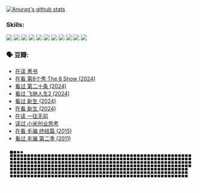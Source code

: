 
[![Anurag's github stats](https://github-readme-stats.vercel.app/api?username=w940853815)](https://github.com/anuraghazra/github-readme-stats)

### Skills:

<code><img height="32" src="https://cdn.jsdelivr.net/npm/simple-icons@v5/icons/python.svg"></code>
<code><img height="32" src="https://cdn.jsdelivr.net/npm/simple-icons@v5/icons/javascript.svg"></code>
<code><img height="32" src="https://cdn.jsdelivr.net/npm/simple-icons@v5/icons/django.svg"></code>
<code><img height="32" src="https://cdn.jsdelivr.net/npm/simple-icons@v5/icons/flask.svg"></code>
<code><img height="32" src="https://cdn.jsdelivr.net/npm/simple-icons@v5/icons/vuetify.svg"></code>
<code><img height="32" src="https://cdn.jsdelivr.net/npm/simple-icons@v5/icons/git.svg"></code>
<code><img height="32" src="https://cdn.jsdelivr.net/npm/simple-icons@v5/icons/docker.svg"></code>
<code><img height="32" src="https://cdn.jsdelivr.net/npm/simple-icons@v5/icons/postgresql.svg"></code>
<code><img height="32" src="https://cdn.jsdelivr.net/npm/simple-icons@v5/icons/elasticsearch.svg"></code>
<code><img height="32" src="https://cdn.jsdelivr.net/npm/simple-icons@v5/icons/macos.svg"></code>
<code><img height="32" src="https://cdn.jsdelivr.net/npm/simple-icons@v5/icons/linux.svg"></code>

### 🗣 豆瓣:

<!-- DOUBAN-ACTIVITIES:START -->
- [在读 黑书](https://www.douban.com/people/136069238/status/4621189759/?_i=16970704)
- [在看 第8个秀 The 8 Show‎ (2024)](https://www.douban.com/people/136069238/status/4619801154/?_i=16970704)
- [看过 第二十条‎ (2024)](https://www.douban.com/people/136069238/status/4618624208/?_i=16970704)
- [看过 飞驰人生2‎ (2024)](https://www.douban.com/people/136069238/status/4616048805/?_i=16970704)
- [看过 新生‎ (2024)](https://www.douban.com/people/136069238/status/4612373431/?_i=16970704)
- [在看 新生‎ (2024)](https://www.douban.com/people/136069238/status/4607441062/?_i=16970704)
- [在读 一往无前](https://www.douban.com/people/136069238/status/4590507310/?_i=16970704)
- [读过 小米创业思考](https://www.douban.com/people/136069238/status/4590506983/?_i=16970704)
- [在看 毛骗 终结篇‎ (2015)](https://www.douban.com/people/136069238/status/4581971924/?_i=16970704)
- [看过 毛骗 第二季‎ (2011)](https://www.douban.com/people/136069238/status/4581971810/?_i=16970704)
<!-- DOUBAN-ACTIVITIES:END -->


![Snake animation](https://raw.githubusercontent.com/w940853815/w940853815/output/github-contribution-grid-snake.svg)

<!--
**w940853815/w940853815** is a ✨ _special_ ✨ repository because its `README.md` (this file) appears on your GitHub profile.

Here are some ideas to get you started:

- 🔭 I’m currently working on ...
- 🌱 I’m currently learning ...
- 👯 I’m looking to collaborate on ...
- 🤔 I’m looking for help with ...
- 💬 Ask me about ...
- 📫 How to reach me: ...
- 😄 Pronouns: ...
- ⚡ Fun fact: ...
-->
